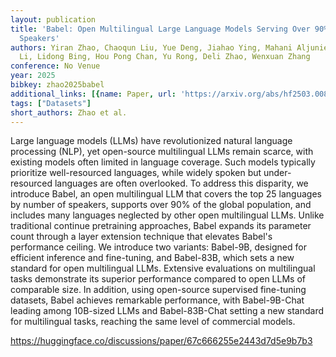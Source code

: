 ```yaml
---
layout: publication
title: 'Babel: Open Multilingual Large Language Models Serving Over 90% Of Global
  Speakers'
authors: Yiran Zhao, Chaoqun Liu, Yue Deng, Jiahao Ying, Mahani Aljunied, Zhaodonghui
  Li, Lidong Bing, Hou Pong Chan, Yu Rong, Deli Zhao, Wenxuan Zhang
conference: No Venue
year: 2025
bibkey: zhao2025babel
additional_links: [{name: Paper, url: 'https://arxiv.org/abs/hf2503.00865'}]
tags: ["Datasets"]
short_authors: Zhao et al.
---
```

Large language models (LLMs) have revolutionized natural language processing (NLP), yet open-source multilingual LLMs remain scarce, with existing models often limited in language coverage. Such models typically prioritize well-resourced languages, while widely spoken but under-resourced languages are often overlooked. To address this disparity, we introduce Babel, an open multilingual LLM that covers the top 25 languages by number of speakers, supports over 90% of the global population, and includes many languages neglected by other open multilingual LLMs. Unlike traditional continue pretraining approaches, Babel expands its parameter count through a layer extension technique that elevates Babel's performance ceiling. We introduce two variants: Babel-9B, designed for efficient inference and fine-tuning, and Babel-83B, which sets a new standard for open multilingual LLMs. Extensive evaluations on multilingual tasks demonstrate its superior performance compared to open LLMs of comparable size. In addition, using open-source supervised fine-tuning datasets, Babel achieves remarkable performance, with Babel-9B-Chat leading among 10B-sized LLMs and Babel-83B-Chat setting a new standard for multilingual tasks, reaching the same level of commercial models.

https://huggingface.co/discussions/paper/67c666255e2443d7d5e9b7b3